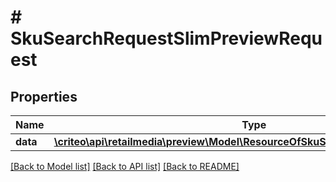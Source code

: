 # # SkuSearchRequestSlimPreviewRequest

## Properties

Name | Type | Description | Notes
------------ | ------------- | ------------- | -------------
**data** | [**\criteo\api\retailmedia\preview\Model\ResourceOfSkuSearchRequestSlimPreview**](ResourceOfSkuSearchRequestSlimPreview.md) |  | [optional]

[[Back to Model list]](../../README.md#models) [[Back to API list]](../../README.md#endpoints) [[Back to README]](../../README.md)
